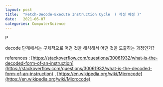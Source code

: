 ```yaml
---
layout: post
title:  "Fetch-Decode-Execute Instruction Cycle  ( 작성 예정 )"
date:   2021-06-07
categories: ComputerScience
---
```

P

decode 단계에서는 구체적으로 어떤 것을 해석해서 어떤 것을 도출하는 과정인가?     

references : [https://stackoverflow.com/questions/30061932/what-is-the-decoded-form-of-an-instruction](https://stackoverflow.com/questions/30061932/what-is-the-decoded-form-of-an-instruction) , [https://en.wikipedia.org/wiki/Microcode](https://en.wikipedia.org/wiki/Microcode)